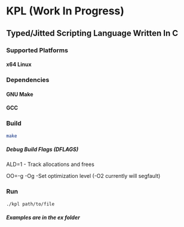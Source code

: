 # KPL (Work In Progress)

## Typed/Jitted Scripting Language Written In C

### Supported Platforms

#### x64 Linux

### Dependencies

#### GNU Make
#### GCC

### Build

```bash
make
```
##### Debug Build Flags (DFLAGS)

ALD=1 - Track allocations and frees

OO=-g -Og -Set optimization level (-O2 currently will segfault)

### Run

```bash
./kpl path/to/file
```
##### Examples are in the ex folder

